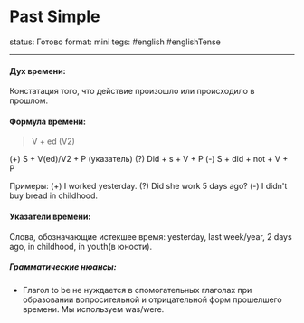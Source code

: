 # Past Simple
status: Готово
format: mini
tegs: #english #englishTense 

---
#### Дух времени: 
Констатация того, что действие произошло или происходило в прошлом.

#### Формула времени: 
> V + ed (V2) 

(+)  S + V(ed)/V2 + P (указатель)
(?) Did + s + V + P
(-) S + did + not + V + P

Примеры:
(+) I worked yesterday.
(?) Did she work 5 days ago?
(-) I didn't buy bread in childhood.

#### Указатели времени:
Слова, обозначающие истекшее время: yesterday, last week/year, 2 days ago, in childhood, in youth(в юности).
 
##### Грамматические нюансы: 
- Глагол to be не нуждается в спомогательных глаголах при образовании вопросительной и отрицательной форм прошелшего времени. Мы используем was/were.